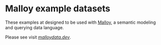 # Malloy example datasets
These examples at designed to be used with [Malloy](http://www.malloydata.dev), a semantic modeling and querying data language. 

Please see visit *[malloydata.dev](http://www.malloydata.dev)*.
